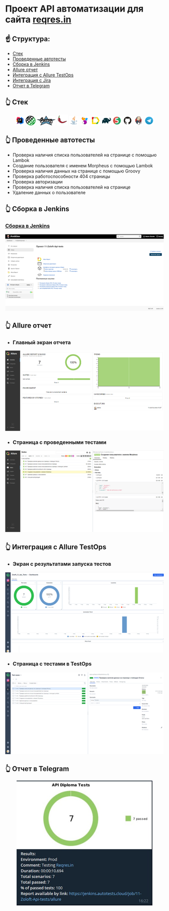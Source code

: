 # Проект API автоматизации для сайта <a href="https://reqres.in/">reqres.in</a>

## :point_up: Структура:

- <a href="#point_up_2-стек">Стек</a>
- <a href="#point_up_2-проведенные автотесты">Проведенные автотесты</a>
- <a href="#point_up_2-сборка-в-Jenkins">Сборка в Jenkins</a>
- <a href="#point_up_2-allure-отчет">Allure отчет</a>
- <a href="#point_up_2-интеграция-с-allure-testops">Интеграция с Allure TestOps</a>
- <a href="#point_up_2-интеграция-с-jira">Интеграция с Jira</a>
- <a href="#point_up_2-отчет-в-telegram">Отчет в Telegram</a>

## :point_up_2: Стек
<p align="center">
<img width="6%" title="IntelliJ IDEA" src="images/logo/Intelij_IDEA.svg">
<img width="6%" title="Rest-Assured" src="images/logo/rest-assured.png">
<img width="12%" title="Groovy" src="images/logo/groovy.png">
<img width="7%" title="Lombok" src="images/logo/lombok.png">
<img width="6%" title="Java" src="images/logo/Java.svg">
<img width="6%" title="Selenide" src="images/logo/Selenide.svg">
<img width="6%" title="Allure Report" src="images/logo/Allure_Report.svg">
<img width="6%" title="Gradle" src="images/logo/Gradle.svg">
<img width="6%" title="JUnit5" src="images/logo/JUnit5.svg">
<img width="6%" title="GitHub" src="images/logo/GitHub.svg">
<img width="6%" title="Jenkins" src="images/logo/Jenkins.svg">
<img width="6%" title="Telegram" src="images/logo/Telegram.svg">
</p>

## :point_up_2: Проведенные автотесты
- Проверка наличия списка пользователей на странице с помощью Lambok
- Создание пользователя с именем Morpheus с помощью Lambok
- Проверка наличия данных на странице с помощью Groovy
- Проверка работоспособности 404 страницы
- Проверка авторизации
- Проверка наличия списка пользователей на странице
- Удаление данных о пользователе

## :point_up_2: Сборка в Jenkins
### <a target="_blank" href="https://jenkins.autotests.cloud/job/11-Zoloft-Api-tests/">Сборка в Jenkins</a>
<p align="center">
<img title="Jenkins Dashboard" src="images/Screenshots/jenkins.png">
</p>


## :point_up_2: Allure отчет
- ### Главный экран отчета
<p align="center">
<img title="Allure Overview Dashboard" src="images/Screenshots/allure.png">
</p>

- ### Страница с проведенными тестами
<p align="center">
<img title="Allure Test Page" src="images/Screenshots/Allure-suites.png">
</p>

## :point_up_2: Интеграция с Allure TestOps
- ### Экран с результатами запуска тестов
<p align="center">
<img title="TestOps Launch Page" src="images/Screenshots/allure-test-ops.png">
</p>

- ### Страница с тестами в TestOps
<p align="center">
<img title="TestOps tests page" src="images/Screenshots/allure-test-ops-cases.png">
</p>

## :point_up_2: Отчет в Telegram
<p align="center">
<img title="Telegram notification message" src="images/Screenshots/Telegram.jpg">
</p>